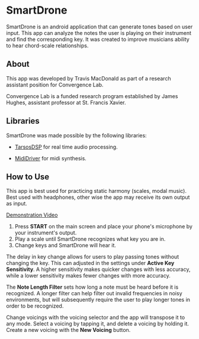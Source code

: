# SmartDrone
SmartDrone is an android application that can generate tones based on user input. This app can analyze the notes the user is playing on their instrument and find the corresponding key. It was created to improve musicians ability to hear chord-scale relationships. 

## About
This app was developed by Travis MacDonald as part of a research assistant position for Convergence Lab.

Convergence Lab is a funded research program established by James Hughes, assistant professor at St. Francis Xavier.

## Libraries
SmartDrone was made possible by the following libraries:

* [TarsosDSP](https://github.com/JorenSix/TarsosDSP) for real time audio processing.

* [MidiDriver](https://github.com/billthefarmer/mididriver) for midi synthesis.

## How to Use
This app is best used for practicing static harmony (scales, modal music). Best used with headphones, other wise the app may receive its own output as input.

[Demonstration Video](https://www.youtube.com/watch?v=8_woyE8PgA8&amp;t=)

1. Press <b>START</b> on the main screen and place your phone's microphone by your instrument's output.
2. Play a scale until SmartDrone recognizes what key you are in.
3. Change keys and SmartDrone will hear it.

The delay in key change allows for users to play passing tones without changing the key. This can adjusted in the settings under <b>Active Key Sensitivity</b>. A higher sensitivity makes quicker changes with less accuracy, while a lower sensitivity makes fewer changes with more accuracy.

The <b>Note Length Filter</b> sets how long a note must be heard before it is recognized. A longer filter can help filter out invalid frequencies in noisy environments, but will subsequently require the user to play longer tones in order to be recognized.

Change voicings with the voicing selector and the app will transpose it to any mode. Select a voicing by tapping it, and delete a voicing by holding it. Create a new voicing with the <b>New Voicing</b> button.
